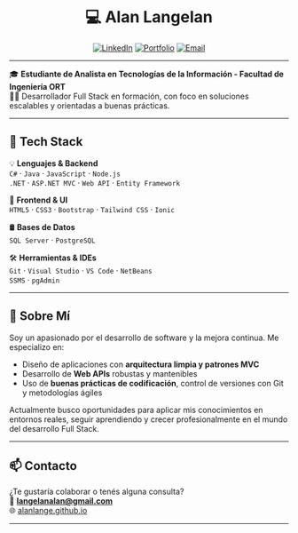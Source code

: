 <div align="center">

# 💻 **Alan Langelan**

[![LinkedIn](https://img.shields.io/badge/LinkedIn-0077B5?style=for-the-badge&logo=linkedin&logoColor=white)](https://linkedin.com/in/alan-langelan-320862352/)
[![Portfolio](https://img.shields.io/badge/Portfolio-FF6B6B?style=for-the-badge&logo=safari&logoColor=white)](https://alanlange.github.io/)
[![Email](https://img.shields.io/badge/Contacto-langelanalan%40gmail.com-EA4335?style=for-the-badge&logo=gmail&logoColor=white)](mailto:langelanalan@gmail.com)

</div>

---

🎓 **Estudiante de Analista en Tecnologías de la Información - Facultad de Ingeniería ORT**  
👨‍💻 Desarrollador Full Stack en formación, con foco en soluciones escalables y orientadas a buenas prácticas.

---

## 🚀 **Tech Stack**

💡 **Lenguajes & Backend**  
`C#` · `Java` · `JavaScript` · `Node.js`  
`.NET` · `ASP.NET MVC` · `Web API` · `Entity Framework`

🎨 **Frontend & UI**  
`HTML5` · `CSS3` · `Bootstrap` · `Tailwind CSS` · `Ionic`

🛢️ **Bases de Datos**  
`SQL Server` · `PostgreSQL`

🛠️ **Herramientas & IDEs**  
`Git` · `Visual Studio` · `VS Code` · `NetBeans`  
`SSMS` · `pgAdmin`

---

## 🎯 **Sobre Mí**

Soy un apasionado por el desarrollo de software y la mejora continua. Me especializo en:

- Diseño de aplicaciones con **arquitectura limpia y patrones MVC**
- Desarrollo de **Web APIs** robustas y mantenibles
- Uso de **buenas prácticas de codificación**, control de versiones con Git y metodologías ágiles

Actualmente busco oportunidades para aplicar mis conocimientos en entornos reales, seguir aprendiendo y crecer profesionalmente en el mundo del desarrollo Full Stack.

---

## 📫 **Contacto**

¿Te gustaría colaborar o tenés alguna consulta?  
📩 **langelanalan@gmail.com**  
🌐 [alanlange.github.io](https://alanlange.github.io/)  

---

